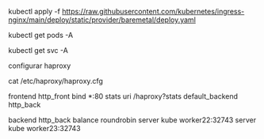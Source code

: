 kubectl apply -f https://raw.githubusercontent.com/kubernetes/ingress-nginx/main/deploy/static/provider/baremetal/deploy.yaml


 kubectl get pods -A

  kubectl get svc -A

configurar haproxy
  



cat /etc/haproxy/haproxy.cfg

  frontend http_front
  bind *:80
  stats uri /haproxy?stats
  default_backend http_back

backend http_back
  balance roundrobin
  server kube worker22:32743
  server kube worker23:32743